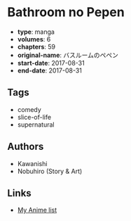 # Bathroom no Pepen

-   **type**: manga
-   **volumes**: 6
-   **chapters**: 59
-   **original-name**: バスルームのペペン
-   **start-date**: 2017-08-31
-   **end-date**: 2017-08-31

## Tags

-   comedy
-   slice-of-life
-   supernatural

## Authors

-   Kawanishi
-   Nobuhiro (Story & Art)

## Links

-   [My Anime list](https://myanimelist.net/manga/114332/Bathroom_no_Pepen)
